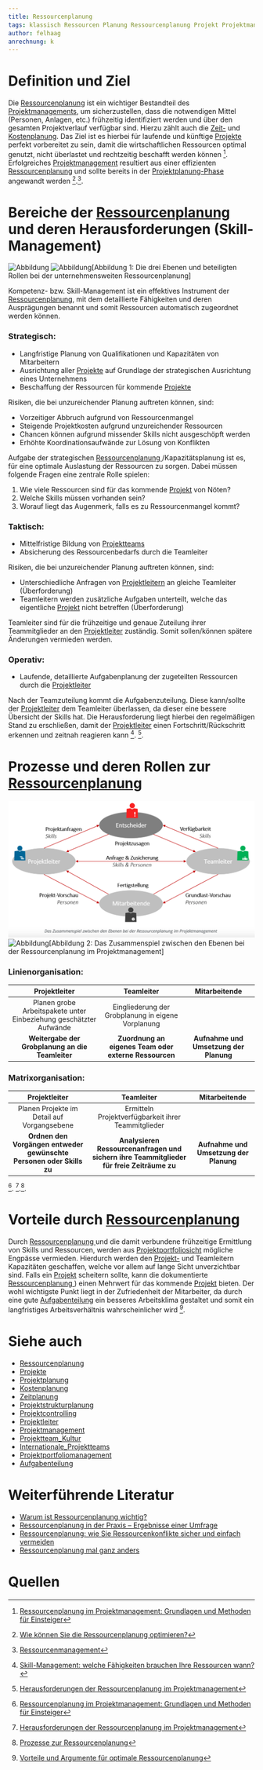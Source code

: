 ```yaml
---
title: Ressourcenplanung
tags: klassisch Ressourcen Planung Ressourcenplanung Projekt Projektmanagement 
author: felhaag
anrechnung: k
---
```



# Definition und Ziel

Die [Ressourcenplanung](Ressourcenplanung.md) ist ein wichtiger Bestandteil des [Projektmanagements](Projektmanagement.md), um sicherzustellen, dass die notwendigen Mittel (Personen, Anlagen, etc.) frühzeitig identifiziert werden und über den gesamten Projektverlauf verfügbar sind. Hierzu zählt auch die [Zeit-](Zeitplanung.md) und [Kostenplanung](Kostenplanung.md).
Das Ziel ist es hierbei für laufende und künftige [Projekte](Projekt.md) perfekt vorbereitet zu sein, damit die wirtschaftlichen Ressourcen optimal genutzt, nicht überlastet und rechtzeitig beschafft werden können [^1]. 
Erfolgreiches [Projektmanagement](Projektmanagement.md) resultiert aus einer effizienten [Ressourcenplanung](Ressourcenplanung.md) und sollte bereits in der [Projektplanung-Phase](Projektstrukturplan.md) angewandt werden [^5].[^6].

# Bereiche der [Ressourcenplanung](Ressourcenplanung.md) und deren Herausforderungen (Skill-Management)

![Abbildung](https://github.com/felhaag/ManagingProjectsSuccessfully.github.io/blob/8d48db189a099fefce62978effaba328152e9397/kb/Ressourcenplanung/Abbildung1.png)
![Abbildung](kb/Ressourcenplanung/Abbildung1.png)[Abbildung 1: Die drei Ebenen und beteiligten Rollen bei der unternehmensweiten Ressourcenplanung]

Kompetenz- bzw. Skill-Management ist ein effektives Instrument der [Ressourcenplanung](Ressourcenplanung.md), mit dem detaillierte Fähigkeiten und deren Ausprägungen benannt und somit Ressourcen automatisch zugeordnet werden können. 

### Strategisch: 

- Langfristige Planung von Qualifikationen und Kapazitäten von Mitarbeitern
- Ausrichtung aller [Projekte](Projekt.md) auf Grundlage der strategischen Ausrichtung eines 
  Unternehmens
-	Beschaffung der Ressourcen für kommende [Projekte](Projekt.md)

Risiken, die bei unzureichender Planung auftreten können, sind:

-	Vorzeitiger Abbruch aufgrund von Ressourcenmangel 
-	Steigende Projektkosten aufgrund unzureichender Ressourcen
-	Chancen können aufgrund missender Skills nicht ausgeschöpft werden
-	Erhöhte Koordinationsaufwände zur Lösung von Konflikten

Aufgabe der strategischen [Ressourcenplanung ](Ressourcenplanung.md)/Kapazitätsplanung ist es, für eine optimale Auslastung der Ressourcen zu sorgen. 
Dabei müssen folgende Fragen eine zentrale Rolle spielen:

1. Wie viele Ressourcen sind für das kommende [Projekt](Projekt.md) von Nöten? 
2. Welche Skills müssen vorhanden sein?
3. Worauf liegt das Augenmerk, falls es zu Ressourcenmangel kommt?

### Taktisch:

-	Mittelfristige Bildung von [Projektteams](Internationale_Projektteams.md)
-	Absicherung des Ressourcenbedarfs durch die Teamleiter

Risiken, die bei unzureichender Planung auftreten können, sind:

-	Unterschiedliche Anfragen von [Projektleitern](Projektleiter.md) an gleiche Teamleiter (Überforderung)
-	Teamleitern werden zusätzliche Aufgaben unterteilt, welche das eigentliche [Projekt](Projekt.md) nicht betreffen (Überforderung)

Teamleiter sind für die frühzeitige und genaue Zuteilung ihrer Teammitglieder an den [Projektleiter](Projektleiter.md) zuständig. Somit sollen/können spätere Änderungen vermieden werden. 

### Operativ: 

-	Laufende, detaillierte Aufgabenplanung der zugeteilten Ressourcen durch die [Projektleiter](Projektleiter.md)

Nach der Teamzuteilung kommt die Aufgabenzuteilung. Diese kann/sollte der [Projektleiter](Projektleiter.md) dem Teamleiter überlassen, da dieser eine bessere Übersicht der Skills hat.  Die Herausforderung liegt hierbei den regelmäßigen Stand zu erschließen, damit der [Projektleiter](Projektleiter.md) einen Fortschritt/Rückschritt erkennen und zeitnah reagieren kann [^2]. [^3]. 

# Prozesse und deren Rollen zur [Ressourcenplanung](Ressourcenplanung.md)

![Abbildung](https://github.com/felhaag/ManagingProjectsSuccessfully.github.io/blob/8d48db189a099fefce62978effaba328152e9397/kb/Ressourcenplanung/Abbildung%202.png)
![Abbildung](kb/Ressourcenplanung/Abbildung2.jpg)[Abbildung 2: Das Zusammenspiel zwischen den Ebenen bei der Ressourcenplanung im Projektmanagement] 

### Linienorganisation: 

|  Projektleiter  |  Teamleiter   |  Mitarbeitende  |
| :---------------: | :-------------: | :---------------: |
| Planen grobe Arbeitspakete unter Einbeziehung geschätzter Aufwände | Eingliederung der Grobplanung in eigene Vorplanung |               |
| **Weitergabe der Grobplanung an die Teamleiter** | **Zuordnung an eigenes Team oder externe Ressourcen** | **Aufnahme und Umsetzung der Planung** 

### Matrixorganisation:

|  Projektleiter  |  Teamleiter   |  Mitarbeitende  |
| :---------------: | :-------------: | :---------------: |
| Planen Projekte im Detail auf Vorgangsebene | Ermitteln Projektverfügbarkeit ihrer Teammitglieder |             |
| **Ordnen den Vorgängen entweder gewünschte Personen oder Skills zu** | **Analysieren Ressourcenanfragen und sichern ihre Teammitglieder für freie Zeiträume zu** | **Aufnahme und Umsetzung der Planung**                

[^1]. [^3].[^7].

# Vorteile durch [Ressourcenplanung](Ressourcenplanung.md)

Durch [Ressourcenplanung ](Ressourcenplanung.md) und die damit verbundene frühzeitige Ermittlung von Skills und Ressourcen, werden aus [Projektportfoliosicht](Projektportfoliomanagement.md) mögliche Engpässe vermieden. Hierdurch werden den [Projekt-](Projektleiter.md) und Teamleitern Kapazitäten geschaffen, welche vor allem auf lange Sicht unverzichtbar sind. Falls ein [Projekt](Projekt.md) scheitern sollte, kann die dokumentierte [Ressourcenplanung ](Ressourcenplanung.md)) einen Mehrwert für das kommende [Projekt](Projekt.md) bieten. Der wohl wichtigste Punkt liegt in der Zufriedenheit der Mitarbeiter, da durch eine gute [Aufgabenteilung](Aufgabenteilung.md) ein besseres Arbeitsklima gestaltet und somit ein langfristiges Arbeitsverhältnis wahrscheinlicher wird [^4].

# Siehe auch

* [Ressourcenplanung](Ressourcenplanung.md)
* [Projekte](Projekt.md)
* [Projektplanung](Projektplanung.md)
* [Kostenplanung](Kostenplanung.md)
* [Zeitplanung](Zeitplanung.md)
* [Projektstrukturplanung](Projektstrukturplan.md)
* [Projektcontrolling](Projektcontrolling.md)
* [Projektleiter](Projektleiter.md)
* [Projektmanagement](Projektmanagement.md)
* [Projektteam_Kultur](Projektteam_Kultur.md)
* [Internationale_Projektteams](Internationale_Projektteams.md)
* [Projektportfoliomanagement](Projektportfoliomanagement.md)
* [Aufgabenteilung](Aufgabenteilung.md)

# Weiterführende Literatur

* [Warum ist Ressourcenplanung wichtig?](https://www.businessinsider.de/gruenderszene/allgemein/ressourcenplanung/)
* [Ressourcenplanung in der Praxis – Ergebnisse einer Umfrage](https://www.theprojectgroup.com/blog/ressourcenplanung-in-projekten/)
* [Ressourcenplanung: wie Sie Ressourcenkonflikte sicher und einfach vermeiden](https://www.youtube.com/watch?v=1riae7dVRTc)
* [Ressourcenplanung mal ganz anders](https://www.format-d.com/de/studio/wandplaner.html)

# Quellen

[^1]: [Ressourcenplanung im Projektmanagement: Grundlagen und Methoden für Einsteiger](https://www.theprojectgroup.com/blog/ressourcenplanung-im-projektmanagement/#Kapitel4)

[^2]: [Skill-Management: welche Fähigkeiten brauchen Ihre Ressourcen wann?](https://www.theprojectgroup.com/blog/skill-management/)

[^3]: [Herausforderungen der Ressourcenplanung im Projektmanagement](https://www.theprojectgroup.com/blog/herausforderungen-der-ressourcenplanung/)

[^4]: [Vorteile und Argumente für optimale Ressourcenplanung](https://www.projektassistenz-blog.de/vorteile-und-argumente-fuer-optimale-ressourcenplanung/?cn-reloaded=1)

[^5]: [Wie können Sie die Ressourcenplanung optimieren?](https://www.appvizer.de/magazin/organisation-planung/projektmanagement/ressourcenplanung)

[^6]: [Ressourcenmanagement](https://de.wikipedia.org/wiki/Ressourcenmanagement)

[^7]: [Prozesse zur Ressourcenplanung](https://www.theprojectgroup.com/blog/prozesse-zur-ressourcenplanung/)

